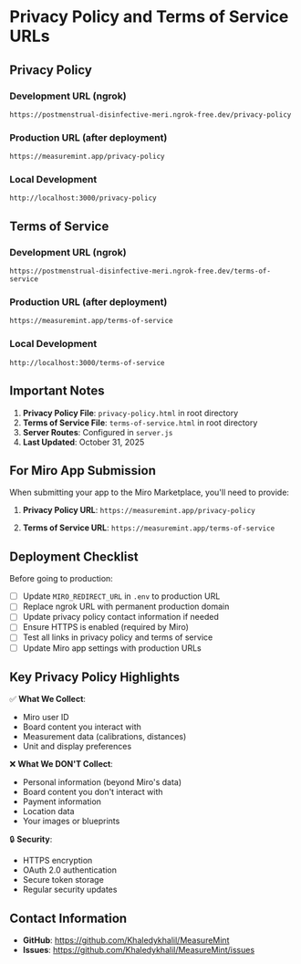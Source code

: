 # Privacy Policy and Terms of Service URLs

## Privacy Policy

### Development URL (ngrok)
```
https://postmenstrual-disinfective-meri.ngrok-free.dev/privacy-policy
```

### Production URL (after deployment)
```
https://measuremint.app/privacy-policy
```

### Local Development
```
http://localhost:3000/privacy-policy
```

## Terms of Service

### Development URL (ngrok)
```
https://postmenstrual-disinfective-meri.ngrok-free.dev/terms-of-service
```

### Production URL (after deployment)
```
https://measuremint.app/terms-of-service
```

### Local Development
```
http://localhost:3000/terms-of-service
```

## Important Notes

1. **Privacy Policy File**: `privacy-policy.html` in root directory
2. **Terms of Service File**: `terms-of-service.html` in root directory
3. **Server Routes**: Configured in `server.js`
4. **Last Updated**: October 31, 2025

## For Miro App Submission

When submitting your app to the Miro Marketplace, you'll need to provide:

1. **Privacy Policy URL**: `https://measuremint.app/privacy-policy`

2. **Terms of Service URL**: `https://measuremint.app/terms-of-service`

## Deployment Checklist

Before going to production:

- [ ] Update `MIRO_REDIRECT_URL` in `.env` to production URL
- [ ] Replace ngrok URL with permanent production domain
- [ ] Update privacy policy contact information if needed
- [ ] Ensure HTTPS is enabled (required by Miro)
- [ ] Test all links in privacy policy and terms of service
- [ ] Update Miro app settings with production URLs

## Key Privacy Policy Highlights

✅ **What We Collect**:
- Miro user ID
- Board content you interact with
- Measurement data (calibrations, distances)
- Unit and display preferences

❌ **What We DON'T Collect**:
- Personal information (beyond Miro's data)
- Board content you don't interact with
- Payment information
- Location data
- Your images or blueprints

🔒 **Security**:
- HTTPS encryption
- OAuth 2.0 authentication
- Secure token storage
- Regular security updates

## Contact Information

- **GitHub**: https://github.com/Khaledykhalil/MeasureMint
- **Issues**: https://github.com/Khaledykhalil/MeasureMint/issues
